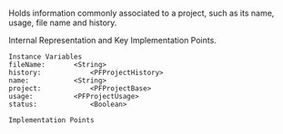 Holds  information commonly associated to a project, such as its name, usage, file name and history.


Internal Representation and Key Implementation Points.

    Instance Variables
	fileName:		<String>
	history:			<PFProjectHistory>
	name:			<String>
	project:			<PFProjectBase>
	usage:			<PFProjectUsage>
	status: 			<Boolean>

    Implementation Points